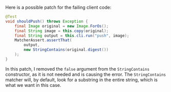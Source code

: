 Here is a possible patch for the failing client code:

```java
@Test
void shouldPush() throws Exception {
    final Image original = new Image.ForOs();
    final String image = this.copy(original);
    final String output = this.cli.run("push", image);
    MatcherAssert.assertThat(
        output,
        new StringContains(original.digest())
    );
}
```

In this patch, I removed the `false` argument from the `StringContains` constructor, as it is not needed and is causing the error. The `StringContains` matcher will, by default, look for a substring in the entire string, which is what we want in this case.